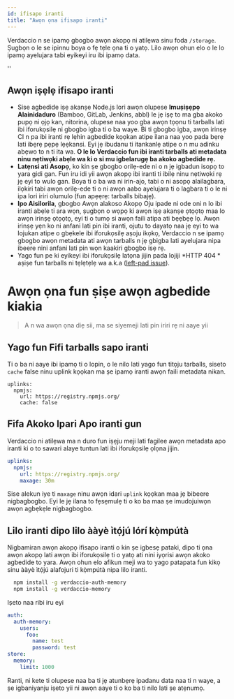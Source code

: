 ```yaml
---
id: ifisapo iranti
title: "Awọn ọna ifisapo iranti"
---
```


Verdaccio n se ipamọ gbogbo awọn akopọ ni atilẹwa sinu foda `/storage`. Ṣugbọn o le se ipinnu boya o fẹ tẹle ọna ti o yatọ. Lilo awọn ohun elo o le lo ipamọ ayelujara tabi eyikeyi iru ibi ipamọ data.

<div id="codefund">''</div>

## Awọn iṣẹlẹ ifisapo iranti

* Sise agbedide iṣẹ akanṣe Node.js lori awọn olupese **Imuṣiṣẹpọ Alainidaduro** (Bamboo, GitLab, Jenkins, abbl) le jẹ iṣẹ to ma gba akoko pupọ ni ọjọ kan, nitorina, olupese naa yoo gba awọn tọọnu ti tarballs lati ibi iforukọsilẹ ni gbogbo igba ti o ba waye. Bi ti gbogbo igba, awọn irinṣẹ CI n pa ibi iranti rẹ lẹhin agbedide kọọkan atipe ilana naa yoo pada bẹrẹ lati ibẹrẹ pẹpẹ lẹẹkansi. Eyi jẹ ibudanu ti itankanlẹ atipe o n mu adinku abẹwo to n ti ita wa. **O le lo Verdaccio fun ibi iranti tarballs ati metadata ninu nẹtiwọki abẹle wa ki o si mu igbelarugẹ ba akoko agbedide rẹ.**
* **Latẹnsi ati Asopọ**, ko kin ṣe gbogbo orilẹ-ede ni o n jẹ igbadun isopọ to yara gidi gan. Fun iru idi yii awọn akopọ ibi iranti ti ibilẹ ninu nẹtiwọki rẹ jẹ eyi to wulo gan. Boya ti o ba wa ni irin-ajo, tabi o ni asopọ alailagbara, ilọkiri tabi awọn orilẹ-ede ti o ni awọn aabo ayelujara ti o lagbara ti o le ni ipa lori iriri olumulo (fun apẹẹrẹ: tarballs bibajẹ).
* **Ipo Aisilorila**, gbogbo Awọn alakoso Akopọ Oju ipade ni ode oni n lo ibi iranti abẹle ti ara wọn, ṣugbọn o wọpọ ki awọn iṣẹ akanṣe ọtọọtọ maa lo awọn irinṣẹ ọtọọtọ, eyi ti o tumọ si awọn faili atipa ati bẹẹbẹẹ lọ. Awọn irinṣẹ yẹn ko ni anfani lati pin ibi iranti, ojutu to dayatọ naa jẹ eyi to wa lojukan atipe o gbẹkele ibi iforukọsilẹ aṣoju ikọkọ, Verdaccio n se ipamọ gbogbo awọn metadata ati awọn tarballs n jẹ gbigba lati ayelujara nipa ibeere nini anfani lati pin wọn kaakiri gbogbo isẹ rẹ.
* Yago fun pe ki eyikeyi ibi iforukọsilẹ latọna jijin pada lojiji *HTTP 404 * aṣiṣe fun tarballs ni tẹlẹtẹlẹ wa a.k.a ([left-pad issue](https://www.theregister.co.uk/2016/03/23/npm_left_pad_chaos/)).

# Awọn ọna fun ṣiṣe awọn agbedide kiakia

> A n wa awọn ọna diẹ sii, ma se siyemeji lati pin iriri rẹ ni aaye yii

## Yago fun Fifi tarballs sapo iranti

Ti o ba ni aaye ibi ipamọ ti o lopin, o le nilo lati yago fun titọju tarballs, siseto `cache` false ninu uplink kọọkan ma ṣe ipamọ iranti awọn faili metadata nikan.

    uplinks:
      npmjs:
        url: https://registry.npmjs.org/
        cache: false
    

## Fifa Akoko Ipari Apo iranti gun

Verdaccio ni atilẹwa ma n duro fun iṣẹju meji lati fagilee awọn metadata apo iranti ki o to sawari alaye tuntun lati ibi iforukọsilẹ ọlọna jijin.

```yaml
uplinks:
  npmjs:
    url: https://registry.npmjs.org/
    maxage: 30m
```

Sise alekun iye ti `maxage` ninu awọn idari `uplink` kọọkan maa jẹ bibeere nigbagbogbo. Eyi le jẹ ilana to fẹsẹmulẹ ti o ko ba maa ṣe imudojuiwọn awọn agbẹkẹle nigbagbogbo.

## Lilo iranti dipo lilo ààyè ìtọ́jú lórí kọ̀mpútà

Nigbamiran awọn akopọ ifisapo iranti o kin ṣe igbesẹ pataki, dipo ti ọna awọn akopọ lati awọn ibi iforukọsilẹ ti o yatọ ati nini iyọrisi awọn akoko agbedide to yara. Awọn ohun elo afikun meji wa to yago patapata fun kikọ sinu ààyè ìtọ́jú alafojuri ti kọ̀mpútà nipa lilo iranti.

```bash
  npm install -g verdaccio-auth-memory
  npm install -g verdaccio-memory
```

Iṣeto naa ribi iru eyi

```yaml
auth:
  auth-memory:
    users:
      foo:
        name: test
        password: test
store:
  memory:
    limit: 1000
```

Ranti, ni kete ti olupese naa ba ti jẹ atunbẹrẹ ipadanu data naa ti n waye, a ṣe igbaniyanju iṣeto yii ni awọn aaye ti o ko ba ti nilo lati ṣe atẹnumọ.